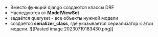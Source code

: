 - Вместо функций django создаются классы DRF
- Наследуются от __ModelViewSet__
- задаётся queryset - все объекты нужной модели
- создаётся __serializer_class__, где указывается сериализатор к этой модели.
![[Pasted image 20230719183430.png]]
